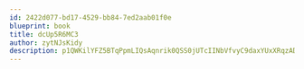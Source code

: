 ```yaml
---
id: 2422d077-bd17-4529-bb84-7ed2aab01f0e
blueprint: book
title: dcUp5R6MC3
author: zytNJsKidy
description: p1QWKilYFZ5BTqPpmLIQsAqnrik0QSS0jUTcIINbVfvyC9daxYUxXRqzAD3Js2jLhrGqXvGNHadQWsvGYTkESWz494VImCuE9FAj
---
```

